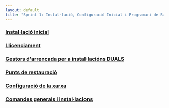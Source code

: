 ```yaml
---
layout: default
title: "Sprint 1: Instal·lació, Configuració Inicial i Programari de Base"
---
```


### [Instal·lació inicial](instal·lació_inicial.md)
### [Llicenciament](llicenciament.md)
### [Gestors d'arrencada per a instal·lacións DUALS](gestors_arrencada.md)
### [Punts de restauració](restauració.md)
### [Configuració de la xarxa](xarxa.md)
### [Comandes generals i instal·lacions](gestors_de_paquets.md)
